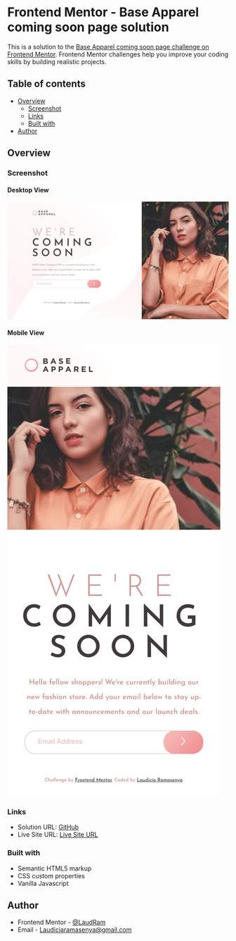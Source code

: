# Frontend Mentor - Base Apparel coming soon page solution

This is a solution to the [Base Apparel coming soon page challenge on Frontend Mentor](https://www.frontendmentor.io/challenges/base-apparel-coming-soon-page-5d46b47f8db8a7063f9331a0). Frontend Mentor challenges help you improve your coding skills by building realistic projects. 

## Table of contents

- [Overview](#overview)
  - [Screenshot](#screenshot)
  - [Links](#links)
  - [Built with](#built-with)
- [Author](#author)

## Overview

### Screenshot

#### Desktop View

![](/images/Desktop_View.jpeg)

#### Mobile View

![](/images/Mobile_View.png)

### Links

- Solution URL: [GitHub](https://github.com/LaudRam/base-apparel-coming-soon)
- Live Site URL: [Live Site URL](https://base-apparel-coming-soon-rho-six.vercel.app/)

### Built with

- Semantic HTML5 markup
- CSS custom properties
- Vanilla Javascript

## Author

- Frontend Mentor - [@LaudRam](https://www.frontendmentor.io/profile/LaudRam)
- Email - [Laudiciaramasenya@gmail.com](mailto:Laudiciaramasenya@gmail.com)
